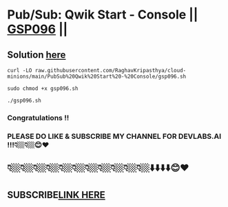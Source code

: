 # Pub/Sub: Qwik Start - Console || [GSP096](https://www.cloudskillsboost.google/focuses/3719?parent=catalog) ||

## Solution [here](https://youtu.be/Mc8zUV__-o0)


```
curl -LO raw.githubusercontent.com/RaghavKripasthya/cloud-minions/main/PubSub%20Qwik%20Start%20-%20Console/gsp096.sh

sudo chmod +x gsp096.sh

./gsp096.sh
```

### Congratulations !!
### PLEASE DO LIKE & SUBSCRIBE MY CHANNEL FOR DEVLABS.AI !!!👇🏼👇🏼😊❤️
## 👇🏼👇🏼👇🏼👇🏼👇🏼👇🏼👇🏼👇🏼👇🏼👇🏼👇🏼⬇️⬇️⬇️⬇️😊❤️
## SUBSCRIBE[LINK HERE](https://www.youtube.com/channel/UCVFPYmP2CZvVmICxw7YHT8A)
